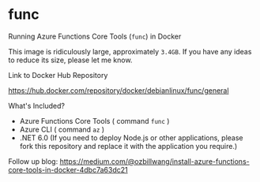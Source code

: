 # func

Running Azure Functions Core Tools (`func`) in Docker

This image is ridiculously large, approximately `3.4GB`. If you have any ideas to reduce its size, please let me know.

Link to Docker Hub Repository

https://hub.docker.com/repository/docker/debianlinux/func/general

What's Included?

* Azure Functions Core Tools ( command `func` )
* Azure CLI ( command `az` )
* .NET 6.0 (If you need to deploy Node.js or other applications, please fork this repository and replace it with the application you require.)

Follow up blog: https://medium.com/@ozbillwang/install-azure-functions-core-tools-in-docker-4dbc7a63dc21
